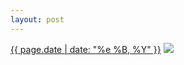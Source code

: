 ```yaml
---
layout: post
---
```


<p>
  <time><a href="/86">{{ page.date | date: "%e %B, %Y" }}</a></time>
  <a href="/86"><img src="{{ site.assets_url }}/86.jpg"/></a>
</p>
